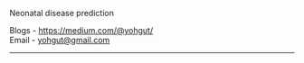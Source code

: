 
Neonatal disease prediction

Blogs - https://medium.com/@yohgut/ <br>
Email - yohgut@gmail.com <hr>
